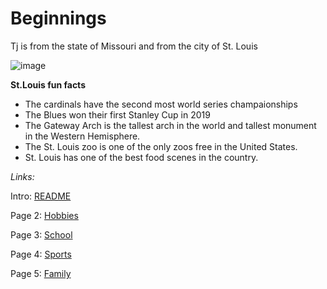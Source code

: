 # Beginnings

Tj is from the state of Missouri and from the city of St. Louis

![image](https://user-images.githubusercontent.com/128004223/225741572-24fd3d9a-60b3-4424-b7fc-45375a8d298d.png)


**St.Louis fun facts**

* The cardinals have the second most world series champaionships
* The Blues won their first Stanley Cup in 2019
* The Gateway Arch is the tallest arch in the world and tallest monument in the Western Hemisphere.
* The St. Louis zoo is one of the only zoos free in the United States.
* St. Louis has one of the best food scenes in the country.


_Links:_

Intro: [README](README.md)

Page 2: [Hobbies](Hobbies.md)

Page 3: [School](school.md) 

Page 4: [Sports](Sports.md)

Page 5: [Family](Family.md)



